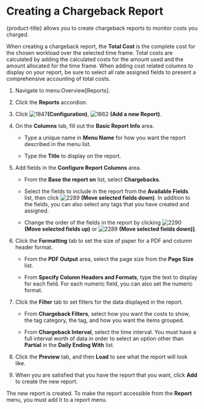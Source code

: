 # Creating a Chargeback Report

{product-title} allows you to create chargeback reports to monitor costs
you charged.

<div class="note">

When creating a chargeback report, the **Total Cost** is the complete
cost for the chosen workload over the selected time frame. Total costs
are calculated by adding the calculated costs for the amount used and
the amount allocated for the time frame. When adding cost related
columns to display on your report, be sure to select all rate assigned
fields to present a comprehensive accounting of total costs.

</div>

1.  Navigate to menu:Overview\[Reports\].

2.  Click the **Reports** accordion.

3.  Click ![1847](1847.png)**(Configuration)**, ![1862](1862.png) **(Add
    a new Report)**.

4.  On the **Columns** tab, fill out the **Basic Report Info** area.
    
      - Type a unique name in **Menu Name** for how you want the report
        described in the menu list.
    
      - Type the **Title** to display on the report.

5.  Add fields in the **Configure Report Columns** area.
    
      - From the **Base the report on** list, select **Chargebacks**.
    
      - Select the fields to include in the report from the **Available
        Fields** list, then click ![2289](2289.png) **(Move selected
        fields down)**. In addition to the fields, you can also select
        any tags that you have created and assigned.
    
      - Change the order of the fields in the report by clicking
        ![2290](2290.png) **(Move selected fields up)** or
        ![2289](2289.png) **(Move selected fields down)\]**.

6.  Click the **Formatting** tab to set the size of paper for a PDF and
    column header format.
    
      - From the **PDF Output** area, select the page size from the
        **Page Size** list.
    
      - From **Specify Column Headers and Formats**, type the text to
        display for each field. For each numeric field, you can also set
        the numeric format.

7.  Click the **Filter** tab to set filters for the data displayed in
    the report.
    
      - From **Chargeback Filters**, select how you want the costs to
        show, the tag category, the tag, and how you want the items
        grouped.
    
      - From **Chargeback Interval**, select the time interval. You must
        have a full interval worth of data in order to select an option
        other than **Partial** in the **Daily Ending With** list.

8.  Click the **Preview** tab, and then **Load** to see what the report
    will look like.

9.  When you are satisfied that you have the report that you want, click
    **Add** to create the new report.

The new report is created. To make the report accessible from the
**Report** menu, you must add it to a report menu.
